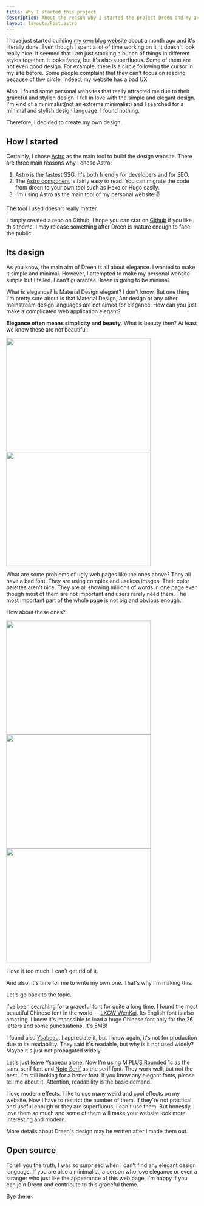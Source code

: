 ```yaml
---
title: Why I started this project
description: About the reason why I started the project Dreen and my actual objective.
layout: layouts/Post.astro
---
```


I have just started building [my own blog website](https://zihan.ga) about a month ago and it's literally done. Even though I spent a lot of time working on it, it doesn't look really nice. It seemed that I am just stacking a bunch of things in different styles together. It looks fancy, but it's also superfluous. Some of them are not even good design. For example, there is a circle following the cursor in my site before. Some people complaint that they can't focus on reading because of thw circle. Indeed, my website has a bad UX.

Also, I found some personal websites that really attracted me due to their graceful and stylish design. I fell in love with the simple and elegant design. I'm kind of a minimalist(not an extreme minimalist) and I searched for a minimal and stylish design language. I found nothing.

Therefore, I decided to create my own design.

## How I started
Certainly, I chose [Astro](https://astro.build) as the main tool to build the design website. There are three main reasons why I chose Astro:

1. Astro is the fastest SSG. It's both friendly for developers and for SEO.
2. The [Astro component](https://docs.astro.build/en/core-concepts/astro-components/) is fairly easy to read. You can migrate the code from dreen to your own tool such as Hexo or Hugo easily. 
3. I'm using Astro as the main tool of my personal website.✌️

The tool I used doesn't really matter.

I simply created a repo on Github. I hope you can star on [Github](https://github.com/zihan-ch/dreen) if you like this theme. I may release something after Dreen is mature enough to face the public.

## Its design
As you know, the main aim of Dreen is all about elegance. I wanted to make it simple and minimal. However, I attempted to make my personal website simple but I failed. I can't guarantee Dreen is going to be minimal.

What is elegance? Is Material Design elegant? I don't know. But one thing I'm pretty sure about is that Material Design, Ant design or any other mainstream design languages are not aimed for elegance. How can you just make a complicated web application elegant?

**Elegance often means simplicity and beauty**. What is beauty then? At least we know these are not beautiful:

<div class="flex">
    <img src="/impossibly-ugly-mobile-app-designs.jpg" width="380" height="299" />
    <img src="/ebay-2003.jpg" width="380" height="299" />
</div>

What are some problems of ugly web pages like the ones above? They all have a bad font. They are using complex and useless images. Their color palettes aren't nice. They are all showing millions of words in one page even though most of them are not important and users rarely need them. The most important part of the whole page is not big and obvious enough. 

How about these ones?

<div class="flex">
    <img src="/antfu-projects.png" width="380" height="299" />
    <img src="/miaoyan-home-cap.png" width="380" height="299" />
    <img src="/diu-home-cap.png" width="380" height="299" />
</div>

I love it too much. I can't get rid of it.

And also, it's time for me to write my own one. That's why I'm making this.

Let's go back to the topic.

I've been searching for a graceful font for quite a long time. I found the most beautiful Chinese font in the world -- [LXGW WenKai](https://github.com/lxgw/LxgwWenKai). Its English font is also amazing. I knew it's impossible to load a huge Chinese font only for the 26 letters and some punctuations. It's 5MB!

I found also [Ysabeau](https://github.com/CatharsisFonts/Ysabeau). I appreciate it, but I know again, it's not for production due to its readability. They said it's readable, but why is it not used widely? Maybe it's just not propagated widely...

Let's just leave Ysabeau alone. Now I'm using [M PLUS Rounded 1c](https://fonts.google.com/specimen/M+PLUS+Rounded+1c) as the sans-serif font and [Noto Serif](https://fonts.google.com/noto/specimen/Noto+Serif?query=noto+serif) as the serif font. They work well, but not the best. I'm still looking for a better font. If you know any elegant fonts, please tell me about it. Attention, readability is the basic demand.

I love modern effects. I like to use many weird and cool effects on my website. Now I have to restrict the number of them. If they're not practical and useful enough or they are superfluous, I can't use them. But honestly, I love them so much and some of them will make your website look more interesting and modern.

More details about Dreen's design may be written after I made them out.

## Open source
To tell you the truth, I was so surprised when I can't find any elegant design language. If you are also a minimalist, a person who love elegance or even a stranger who just like the appearance of this web page, I'm happy if you can join Dreen and contribute to this graceful theme. 

Bye there~